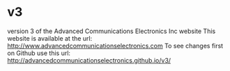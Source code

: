 # v3
version 3 of the Advanced Communications Electronics Inc website 
This website is available at the url: http://www.advancedcommunicationselectronics.com
To see changes first on Github use this url: http://advancedcommunicationselectronics.github.io/v3/
